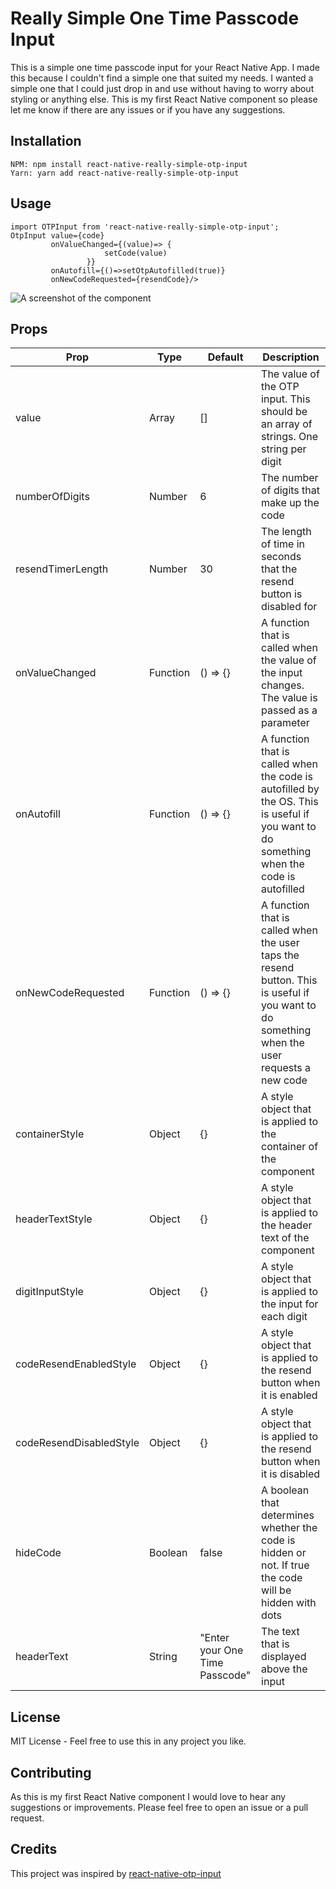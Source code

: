 
# Really Simple One Time Passcode Input
This is a simple one time passcode input for your React Native App. I made this because I couldn't find a simple one that suited my needs. I wanted a simple one that I could just drop in and use without having to worry about styling or anything else. This is my first React Native component so please let me know if there are any issues or if you have any suggestions.

## Installation
```
NPM: npm install react-native-really-simple-otp-input
Yarn: yarn add react-native-really-simple-otp-input
```
## Usage
```
import OTPInput from 'react-native-really-simple-otp-input';
OtpInput value={code}
         onValueChanged={(value)=> {
                     setCode(value)
                 }}
         onAutofill={()=>setOtpAutofilled(true)}
         onNewCodeRequested={resendCode}/>

```
![A screenshot of the component](https://i.imgur.com/69rvScb.png)
## Props
| Prop | Type | Default | Description                                                                          |
| --- | --- | --- |--------------------------------------------------------------------------------------|
| value | Array | [] | The value of the OTP input. This should be an array of strings. One string per digit |
| numberOfDigits | Number | 6 | The number of digits that make up the code                                           |
| resendTimerLength | Number | 30 | The length of time in seconds that the resend button is disabled for                 |
| onValueChanged | Function | () => {} | A function that is called when the value of the input changes. The value is passed as a parameter |
| onAutofill | Function | () => {} | A function that is called when the code is autofilled by the OS. This is useful if you want to do something when the code is autofilled |
| onNewCodeRequested | Function | () => {} | A function that is called when the user taps the resend button. This is useful if you want to do something when the user requests a new code |
| containerStyle | Object | {} | A style object that is applied to the container of the component |
| headerTextStyle | Object | {} | A style object that is applied to the header text of the component |
| digitInputStyle | Object | {} | A style object that is applied to the input for each digit |
| codeResendEnabledStyle | Object | {} | A style object that is applied to the resend button when it is enabled |
| codeResendDisabledStyle | Object | {} | A style object that is applied to the resend button when it is disabled |
| hideCode | Boolean | false | A boolean that determines whether the code is hidden or not. If true the code will be hidden with dots |
| headerText | String | "Enter your One Time Passcode" | The text that is displayed above the input |


## License
MIT License - Feel free to use this in any project you like.

## Contributing
As this is my first React Native component I would love to hear any suggestions or improvements. Please feel free to open an issue or a pull request.

## Credits
This project was inspired by [react-native-otp-input](https://github.com/naveenvignesh5/react-native-otp-textinput) 
